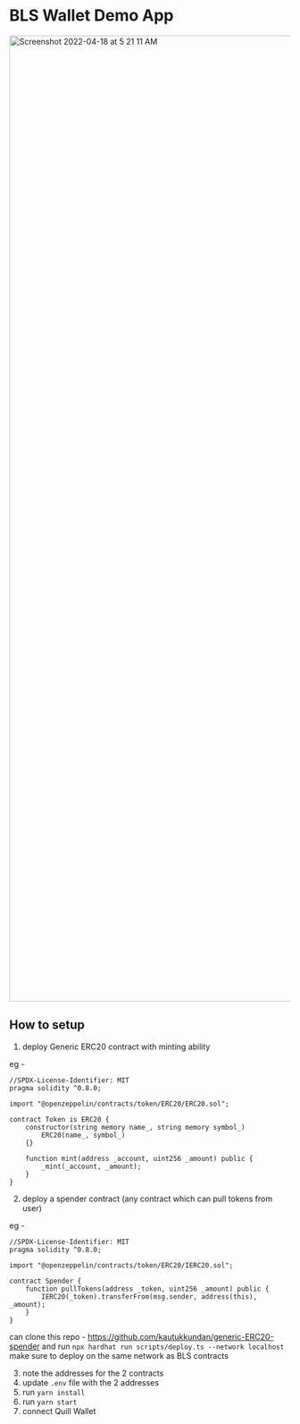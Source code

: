 # BLS Wallet Demo App
<img width="1728" alt="Screenshot 2022-04-18 at 5 21 11 AM" src="https://user-images.githubusercontent.com/23727056/163737751-ed3ff178-c72a-4a3c-9d41-d10d1626f1f4.png">


## How to setup

1. deploy Generic ERC20 contract with minting ability

eg -

```solidity
//SPDX-License-Identifier: MIT
pragma solidity ^0.8.0;

import "@openzeppelin/contracts/token/ERC20/ERC20.sol";

contract Token is ERC20 {
    constructor(string memory name_, string memory symbol_)
        ERC20(name_, symbol_)
    {}

    function mint(address _account, uint256 _amount) public {
        _mint(_account, _amount);
    }
}

```

2. deploy a spender contract (any contract which can pull tokens from user)

eg -

```solidity
//SPDX-License-Identifier: MIT
pragma solidity ^0.8.0;

import "@openzeppelin/contracts/token/ERC20/IERC20.sol";

contract Spender {
    function pullTokens(address _token, uint256 _amount) public {
        IERC20(_token).transferFrom(msg.sender, address(this), _amount);
    }
}
```
can clone this repo - https://github.com/kautukkundan/generic-ERC20-spender
and run `npx hardhat run scripts/deploy.ts --network localhost`
make sure to deploy on the same network as BLS contracts

3. note the addresses for the 2 contracts
4. update `.env` file with the 2 addresses
5. run `yarn install`
6. run `yarn start`
7. connect Quill Wallet
